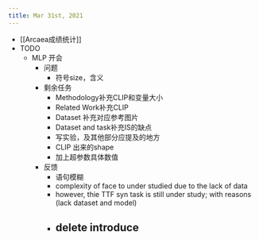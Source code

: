 ```yaml
---
title: Mar 31st, 2021
---
```


- [[Arcaea成绩统计]]
- TODO
	- MLP 开会
		- 问题
			- 符号size，含义
		- 剩余任务
			- Methodology补充CLIP和变量大小
			- Related Work补充CLIP
			- Dataset 补充对应参考图片
			- Dataset and task补充IS的缺点
			- 写实验，及其他部分应提及的地方
			- CLIP 出来的shape
			- 加上超参数具体数值
		- 反馈
			- 语句模糊
			- complexity of face to under studied due to the lack of data
			- however, thie TTF syn task is still under study; with reasons (lack dataset and model)
			- delete introduce
				-